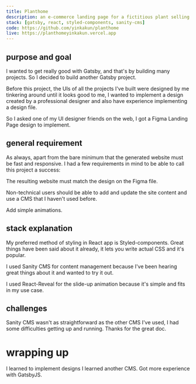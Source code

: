 ```yaml
---
title: Planthome
description: an e-commerce landing page for a fictitious plant selling company. built with gatsbyjs and coupled with sanity cms for content management
stack: [gatsby, react, styled-components, sanity-cms]
code: https://github.com/yinkakun/planthome
live: https://planthomeyinkakun.vercel.app
---
```


## purpose and goal

I wanted to get really good with Gatsby, and that's by building many projects. So I decided to build another Gatsby project.

Before this project, the UIs of all the projects I've built were designed by me tinkering around until it looks good to me, I wanted to implement a design created by a professional designer and also have experience implementing a design file.

So I asked one of my UI designer friends on the web, I got a Figma Landing Page design to implement.

## general requirement

As always, apart from the bare minimum that the generated website must be fast and responsive. I had a few requirements in mind to be able to call this project a success:

The resulting website must match the design on the Figma file.

Non-technical users should be able to add and update the site content and use a CMS that I haven't used before.

Add simple animations.

## stack explanation

My preferred method of styling in React app is Styled-components. Great things have been said about it already, it lets you write actual CSS and it's popular.

I used Sanity CMS for content management because I've been hearing great things about it and wanted to try it out.

I used React-Reveal for the slide-up animation because it's simple and fits in my use case.

## challenges

Sanity CMS wasn't as straightforward as the other CMS I've used, I had some difficulties getting up and running. Thanks for the great doc.

# wrapping up

I learned to implement designs
I learned another CMS. Got more experience with GatsbyJS.

